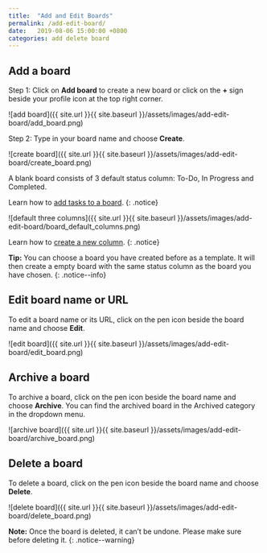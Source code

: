 ```yaml
---
title:  "Add and Edit Boards"
permalink: /add-edit-board/
date:   2019-08-06 15:00:00 +0800
categories: add delete board
---
```

## Add a board

Step 1: Click on **Add board** to create a new board or click on the **+** sign beside your profile icon at the top right corner.  

![add board]({{ site.url }}{{ site.baseurl }}/assets/images/add-edit-board/add_board.png)

Step 2: Type in your board name and choose **Create**. 

![create board]({{ site.url }}{{ site.baseurl }}/assets/images/add-edit-board/create_board.png)

A blank board consists of 3 default status column: To-Do, In Progress and Completed. 

Learn how to [add tasks to a board](/guide/add-tasks-to-board/). 
{: .notice}

![default three columns]({{ site.url }}{{ site.baseurl }}/assets/images/add-edit-board/board_default_columns.png)

Learn how to [create a new column](/guide/status-column/). 
{: .notice}

**Tip:** You can choose a board you have created before as a template. It will then create a empty board with the same status column as the board you have chosen. 
{: .notice--info}

## Edit board name or URL 

To edit a board name or its URL, click on the pen icon beside the board name and choose **Edit**.

![edit board]({{ site.url }}{{ site.baseurl }}/assets/images/add-edit-board/edit_board.png)


## Archive a board 

To archive a board, click on the pen icon beside the board name and choose **Archive**. You can find the archived board in the Archived category in the dropdown menu. 

![archive board]({{ site.url }}{{ site.baseurl }}/assets/images/add-edit-board/archive_board.png)

## Delete a board 

To delete a board, click on the pen icon beside the board name and choose **Delete**. 

![delete board]({{ site.url }}{{ site.baseurl }}/assets/images/add-edit-board/delete_board.png)

**Note:** Once the board is deleted, it can’t be undone. Please make sure before deleting it. 
{: .notice--warning}